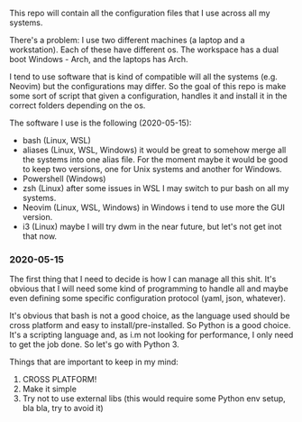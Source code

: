 This repo will contain all the configuration files that I use across all my
systems.

There's a problem: I use two different machines (a laptop and a workstation).
Each of these have different os. The workspace has a dual boot Windows - Arch,
and the laptops has Arch.

I tend to use software that is kind of compatible will all the systems (e.g.
Neovim) but the configurations may differ.
So the goal of this repo is make some sort of script that given a configuration,
handles it and install it in the correct folders depending on the os.

The software I use is the following (2020-05-15):

- bash (Linux, WSL)
- aliases (Linux, WSL, Windows) it would be great to somehow merge all the
  systems into one alias file. For the moment maybe it would be good to keep two
  versions, one for Unix systems and another for Windows.
- Powershell (Windows)
- zsh (Linux) after some issues in WSL I may switch to pur bash on all my
  systems.
- Neovim (Linux, WSL, Windows) in Windows i tend to use more the GUI version.
- i3 (Linux) maybe I will try dwm in the near future, but let's not get inot
  that now.

### 2020-05-15

The first thing that I need to decide is how I can manage all this shit.
It's obvious that I will need some kind of programming to handle all and maybe
even defining some specific configuration protocol (yaml, json, whatever).

It's obvious that bash is not a good choice, as the language used should be
cross platform and easy to install/pre-installed.
So Python is a good choice. It's a scripting language and, as i.m not looking
for performance, I only need to get the job done.
So let's go with Python 3.

Things that are important to keep in my mind:

1. CROSS PLATFORM!
1. Make it simple
1. Try not to use external libs (this would require some Python env setup, bla
   bla, try to avoid it)

